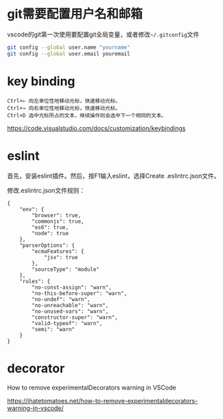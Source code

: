 # git需要配置用户名和邮箱

vscode的git第一次使用要配置git全局变量，或者修改``~/.gitconfig``文件

```bash
git config --global user.name "yourname"
git config --global user.email youremail
```

# key binding

```
Ctrl+← 向左单位性地移动光标，快速移动光标。
Ctrl+→ 向右单位性地移动光标，快速移动光标。
Ctrl+D 选中光标所占的文本，继续操作则会选中下一个相同的文本。
```

https://code.visualstudio.com/docs/customization/keybindings 

# eslint

首先，安装eslint插件。然后，按F1输入eslint，选择Create .eslintrc.json文件。

修改.eslintrc.json文件规则：

```
{
    "env": {
        "browser": true,
        "commonjs": true,
        "es6": true,
        "node": true
    },
    "parserOptions": {
        "ecmaFeatures": {
            "jsx": true
        },
        "sourceType": "module"
    },
    "rules": {
        "no-const-assign": "warn",
        "no-this-before-super": "warn",
        "no-undef": "warn",
        "no-unreachable": "warn",
        "no-unused-vars": "warn",
        "constructor-super": "warn",
        "valid-typeof": "warn",
        "semi": "warn"
    }
}
```

# decorator

How to remove experimentalDecorators warning in VSCode

https://ihatetomatoes.net/how-to-remove-experimentaldecorators-warning-in-vscode/